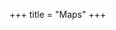 +++
title = "Maps"
+++


<div id="map" class="map"></div>
<script>
window.addEventListener('load', function() {
    let tileserver = "https://tiles.morris-frank.dev/file/osm-tiles/";
    let basemaps = {
        "Topology": L.tileLayer(tileserver + 'topo/{z}/{x}/{y}.png',{maxZoom:16}),
        "Alpine club": L.tileLayer(tileserver + 'avk/{z}/{x}/{y}.png',{maxZoom:16})
    };
    let difficulties = {"L": "green", "WS-": "orange", "WS": "red", "WS+": "black"}
    let overlays = {}
    for (var d in difficulties) {
        overlays[d] =  new L.GPX("./hikr_" + d + ".gpx", {
            async: true,
            marker_options: {startIconUrl: null, endIconUrl: null, shadowUrl: null},
            polyline_options: {color: difficulties[d], opacity: 0.75,},
        });
    }
    console.log(overlays);
    let map = L.map('map', {
        center: [47.05, 12.2],
        zoom: 11,
        layers: [basemaps["Topology"],]
    });
    L.control.layers(basemaps,overlays,{collapsed:false}).addTo(map);
  }, false);
</script>